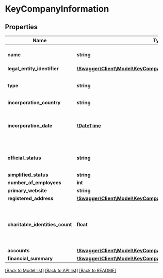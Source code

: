 # KeyCompanyInformation

## Properties
Name | Type | Description | Notes
------------ | ------------- | ------------- | -------------
**name** | **string** | Registered company name | 
**legal_entity_identifier** | [**\Swagger\Client\Model\KeyCompanyInformationLegalEntityIdentifier**](KeyCompanyInformationLegalEntityIdentifier.md) |  | 
**type** | **string** | Jurisdiction-specific company type | 
**incorporation_country** | **string** |  | 
**incorporation_date** | [**\DateTime**](\DateTime.md) | Incorporation date in ISO 8601 date format (YYYY-MM-DD) | 
**official_status** | **string** | Jurisdiction-specific company status | 
**simplified_status** | **string** |  | 
**number_of_employees** | **int** |  | 
**primary_website** | **string** |  | 
**registered_address** | [**\Swagger\Client\Model\KeyCompanyInformationRegisteredAddress**](KeyCompanyInformationRegisteredAddress.md) |  | 
**charitable_identities_count** | **float** | The number of charities reporting this company as their corporate identity | 
**accounts** | [**\Swagger\Client\Model\KeyCompanyInformationAccounts**](KeyCompanyInformationAccounts.md) |  | 
**financial_summary** | [**\Swagger\Client\Model\KeyCompanyInformationFinancialSummary**](KeyCompanyInformationFinancialSummary.md) |  | 

[[Back to Model list]](../README.md#documentation-for-models) [[Back to API list]](../README.md#documentation-for-api-endpoints) [[Back to README]](../README.md)



